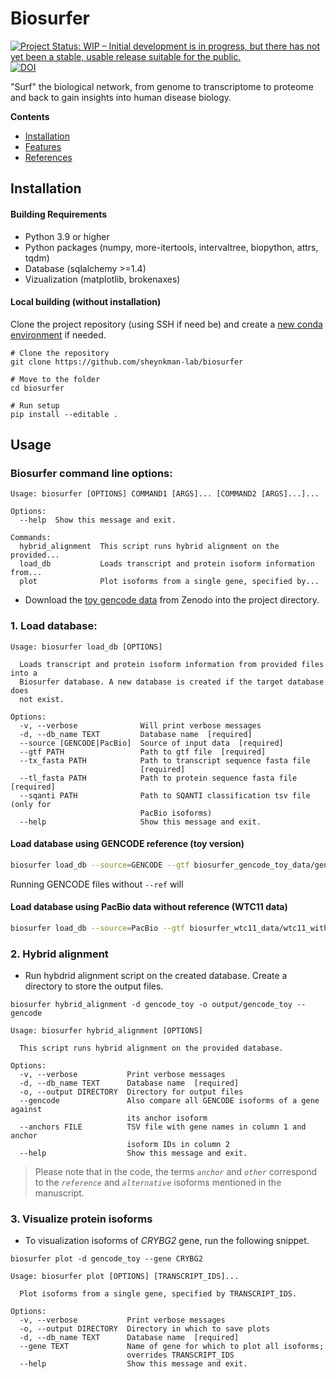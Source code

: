 
# Biosurfer

[![Project Status: WIP – Initial development is in progress, but there has not yet been a stable, usable release suitable for the public.](https://www.repostatus.org/badges/latest/active.svg)](https://www.repostatus.org/#active)  [![DOI](https://zenodo.org/badge/DOI/10.5281/zenodo.7297008.svg)](https://doi.org/10.5281/zenodo.7297008)


"Surf" the biological network, from genome to transcriptome to proteome and back to gain insights into human disease biology.

**Contents**

- [Installation](#installation)
- [Features](#features)
- [References](#references)

## Installation
 

#### Building Requirements

* Python 3.9 or higher 
* Python packages (numpy, more-itertools, intervaltree, biopython, attrs, tqdm)
* Database (sqlalchemy >=1.4)
* Vizualization (matplotlib, brokenaxes)

#### Local building (without installation)


Clone the project repository (using SSH if need be) and create a [new conda environment](https://conda.io/projects/conda/en/latest/user-guide/tasks/manage-environments.html#creating-an-environment-with-commands) if needed. 

```
# Clone the repository
git clone https://github.com/sheynkman-lab/biosurfer
    
# Move to the folder
cd biosurfer
    
# Run setup 
pip install --editable .
``` 

## Usage

### Biosurfer command line options:
```
Usage: biosurfer [OPTIONS] COMMAND1 [ARGS]... [COMMAND2 [ARGS]...]...

Options:
  --help  Show this message and exit.

Commands:
  hybrid_alignment  This script runs hybrid alignment on the provided...
  load_db           Loads transcript and protein isoform information from...
  plot              Plot isoforms from a single gene, specified by...
```
* Download the [toy gencode data](https://zenodo.org/record/7297008/files/biosurfer_gencode_toy_data.zip?download=1) from Zenodo into the project directory.

### 1. Load database:

```
Usage: biosurfer load_db [OPTIONS]

  Loads transcript and protein isoform information from provided files into a
  Biosurfer database. A new database is created if the target database does
  not exist.

Options:
  -v, --verbose              Will print verbose messages
  -d, --db_name TEXT         Database name  [required]
  --source [GENCODE|PacBio]  Source of input data  [required]
  --gtf PATH                 Path to gtf file  [required]
  --tx_fasta PATH            Path to transcript sequence fasta file
                             [required]
  --tl_fasta PATH            Path to protein sequence fasta file  [required]
  --sqanti PATH              Path to SQANTI classification tsv file (only for
                             PacBio isoforms)
  --help                     Show this message and exit.
```

 #### Load database using GENCODE reference (toy version) 
 
```bash
biosurfer load_db --source=GENCODE --gtf biosurfer_gencode_toy_data/gencode.v38.toy.gtf --tx_fasta biosurfer_gencode_toy_data/gencode.v38.toy.transcripts.fa --tl_fasta biosurfer_gencode_toy_data/gencode.v38.toy.translations.fa --db_name gencode_toy
``` 
Running GENCODE files without ```--ref``` will 
 #### Load database using PacBio data without reference (WTC11 data)
 
```bash
biosurfer load_db --source=PacBio --gtf biosurfer_wtc11_data/wtc11_with_cds.gtf --tx_fasta biosurfer_wtc11_data/wtc11_corrected.fasta  --tl_fasta biosurfer_wtc11_data/wtc11_orf_refined.fasta --sqanti biosurfer_wtc11_data/wtc11_classification.txt --db_name wtc11_db
``` 

### 2. Hybrid alignment
* Run hybdrid alignment script on the created database. Create a directory to store the output files.

```shell
biosurfer hybrid_alignment -d gencode_toy -o output/gencode_toy -- gencode
```

```
Usage: biosurfer hybrid_alignment [OPTIONS]

  This script runs hybrid alignment on the provided database.

Options:
  -v, --verbose           Print verbose messages
  -d, --db_name TEXT      Database name  [required]
  -o, --output DIRECTORY  Directory for output files
  --gencode               Also compare all GENCODE isoforms of a gene against
                          its anchor isoform
  --anchors FILE          TSV file with gene names in column 1 and anchor
                          isoform IDs in column 2
  --help                  Show this message and exit.
```
> Please note that in the code, the terms *`anchor`* and *`other`* correspond to the *`reference`* and *`alternative`* isoforms mentioned in the manuscript.

### 3. Visualize protein isoforms
* To visualization isoforms of *CRYBG2* gene, run the following snippet.

```shell
biosurfer plot -d gencode_toy --gene CRYBG2
```

```
Usage: biosurfer plot [OPTIONS] [TRANSCRIPT_IDS]...

  Plot isoforms from a single gene, specified by TRANSCRIPT_IDS.

Options:
  -v, --verbose           Print verbose messages
  -o, --output DIRECTORY  Directory in which to save plots
  -d, --db_name TEXT      Database name  [required]
  --gene TEXT             Name of gene for which to plot all isoforms;
                          overrides TRANSCRIPT_IDS
  --help                  Show this message and exit.
```


